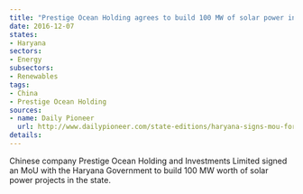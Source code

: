```yaml
---
title: "Prestige Ocean Holding agrees to build 100 MW of solar power in Haryana"
date: 2016-12-07
states:
- Haryana
sectors:
- Energy
subsectors:
- Renewables
tags:
- China
- Prestige Ocean Holding
sources:
- name: Daily Pioneer
  url: http://www.dailypioneer.com/state-editions/haryana-signs-mou-for-setting-up-of-100-mw-solar-power-projects.html
details:
---
```


Chinese company Prestige Ocean Holding and Investments Limited signed an MoU with the Haryana Government to build 100 MW worth of solar power projects in the state.
